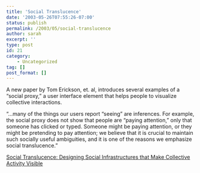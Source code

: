 ```yaml
---
title: 'Social Translucence'
date: '2003-05-26T07:55:26-07:00'
status: publish
permalink: /2003/05/social-translucence
author: sarah
excerpt: ''
type: post
id: 21
category:
    - Uncategorized
tag: []
post_format: []
---
```

A new paper by Tom Erickson, et. al, introduces several examples of a “social proxy,” a user interface element that helps people to visualize collective interactions.

“…many of the things our users report “seeing” are inferences. For example, the social proxy does not show that people are “paying attention,” only that someone has clicked or typed. Someone might be paying attention, or they might be pretending to pay attention; we believe that it is crucial to maintain such socially useful ambiguities, and it is one of the reasons we emphasize social translucence.”

[Social Translucence: Designing Social Infrastructures that Make Collective Activity Visible](http://www.pliant.org/personal/Tom_Erickson/Soc_Infrastructures.html)